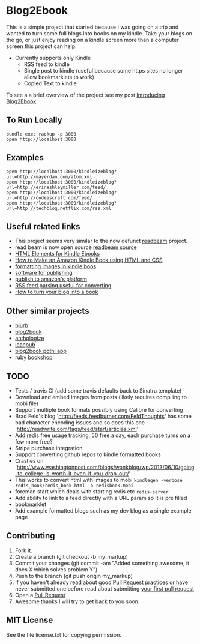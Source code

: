 Blog2Ebook
===

This is a simple project that started because I was going on a trip and wanted to turn some full blogs into books on my kindle. Take your blogs on the go, or just enjoy reading on a kindle screen more than a computer screen this project can help.

* Currently supports only Kindle
  * RSS feed to kindle
  * Single post to kindle (useful because some https sites no longer allow bookmarklets to work)
  * Copied Text to kindle 

To see a a brief overview of the project see my post [Introducing Blog2Ebook](http://mayerdan.com/ruby/2013/06/20/introducing-blog2ebook/)

## To Run Locally

    bundle exec rackup -p 3000
    open http://localhost:3000


## Examples

    open http://localhost:3000/kindleizeblog?url=http://mayerdan.com/atom.xml
    open http://localhost:3000/kindleizeblog?url=http://erinashleymiller.com/feed/
    open http://localhost:3000/kindleizeblog?url=http://codeascraft.com/feed/
    open http://localhost:3000/kindleizeblog?url=http://techblog.netflix.com/rss.xml

## Useful related links

* This project seems very similar to the now defunct [readbeam](http://readbeam.com/) project.
* read beam is now open source [readbeam source](https://github.com/tomschlenkhoff/ReadBeam)
* [HTML Elements for Kindle Ebooks](http://webdesign.about.com/od/mobi/a/html-for-kindle.htm)
* [How to Make an Amazon Kindle Book using HTML and CSS](http://www.perrygarvin.com/blog/2012/01/16/how-to-make-an-amazon-kindle-book-using-html-and-css/)
* [formatting images in kindle boos](https://kdp.amazon.com/self-publishing/help?topicId=A1B6GKJ79HC7AN)
* [software for publishing](http://www.williamking.me/2012/02/08/create-your-own-kindle-ebook-step-by-step-with-pictures/)
* [publish to amazon's platform](http://www.copyblogger.com/how-to-publish-kindle-ebook/)
* [RSS feed parsing useful for converting](http://ramblinglabs.com/blog/2012/02/migrating-your-blog-posts-to-markdown-with-upmark-and-nokogiri)
* [How to turn your blog into a book](http://en.blog.wordpress.com/2012/04/04/how-to-turn-your-blog-into-a-book/)

## Other similar projects

* [blurb](http://www.blurb.com/)
* [blog2book](http://blog2print.sharedbook.com/blogworld/printmyblog/index.html)
* [anthologize](http://anthologize.org/)
* [leanpub](https://leanpub.com/)
* [blog2book pothi app](http://blog2book.pothi.com/app/)
* [ruby bookshop](https://github.com/blueheadpublishing/bookshop)

## TODO

  * Tests / travis CI (add some travis defaults back to Sinatra template)
  * Download and embed images from posts (likely requires compiling to mobi file)
  * Support multiple book formats possibly using Calibre for converting
  * Brad Feld's blog 'http://feeds.feedburner.com/FeldThoughts' has some bad character encoding issues and so does this one 'http://readwrite.com/tags/feed/start/articles.xml''
  * Add redis free usage tracking, 50 free a day, each purchase turns on a few more free?
  * Stripe purchase integration
  * Support converting github repos to kindle formatted books
  * Crashes on 'http://www.washingtonpost.com/blogs/wonkblog/wp/2013/06/10/going-to-college-is-worth-it-even-if-you-drop-out/'
  * This works to convert html with images to mobi `kindlegen -verbose redis_book/redis_book.html -o redisbook.mobi`
  * foreman start which deals with starting redis etc `redis-server`
  * Add ability to link to a feed directly with a URL param so it is pre filled
  * bookmarklet
  * Add example formatted blogs such as my dev blog as a single example page
  
## Contributing

1. Fork it.
2. Create a branch (git checkout -b my_markup)
3. Commit your changes (git commit -am "Added something awesome, it does X which solves problem Y")
4. Push to the branch (git push origin my_markup)
5. If you haven't already read about good [Pull Request practices](http://codeinthehole.com/writing/pull-requests-and-other-good-practices-for-teams-using-github/) or have never submitted one before read about submitting [your first pull request](http://jumpstartlab.com/news/archives/2013/04/15/your-first-pull-request)
6. Open a [Pull Request](https://help.github.com/articles/using-pull-requests)
7. Awesome thanks I will try to get back to you soon.

## MIT License

See the file license.txt for copying permission.

